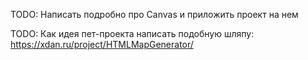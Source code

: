 TODO: Написать подробно про Canvas и приложить проект на нем

TODO: Как идея пет-проекта написать подобную шляпу: https://xdan.ru/project/HTMLMapGenerator/